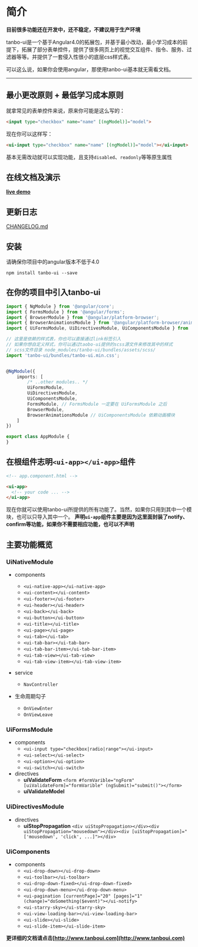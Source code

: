 # 简介
**目前很多功能还在开发中，还不稳定，不建议用于生产环境**

tanbo-ui是一个基于Angular4.0的拓展包，并基于最小改动，最小学习成本的前提下，拓展了部分表单控件，提供了很多网页上的视觉交互组件、指令、服务、过滤器等等。并提供了一套侵入性很小的底层css样式表。

可以这么说，如果你会使用angular，那使用tanbo-ui基本就无需看文档。


---

## 最小更改原则 + 最低学习成本原则

就拿常见的表单控件来说，原来你可能是这么写的：

```html
<input type="checkbox" name="name" [(ngModel)]="model">
```

现在你可以这样写：

```html
<ui-input type="checkbox" name="name" [(ngModel)]="model"></ui-input>
```

基本无需改动就可以实现功能，且支持`disabled`、`readonly`等等原生属性

## 在线文档及演示

**[live demo](http://www.tanboui.com)**

## 更新日志
[CHANGELOG.md](./CHANGELOG.md)

## 安装
请确保你项目中的angular版本不低于4.0
```
npm install tanbo-ui --save
```

## 在你的项目中引入tanbo-ui
```typescript
import { NgModule } from '@angular/core';
import { FormsModule } from '@angular/forms';
import { BrowserModule } from '@angular/platform-browser';
import { BrowserAnimationsModule } from '@angular/platform-browser/animations';
import { UiFormsModule, UiDirectivesModule, UiComponentsModule } from 'tanbo-ui';

// 这里是依赖的样式表，你也可以直接通过link标签引入
// 如果你想自定义样式，你可以通过taobo-ui提供的scss源文件来修改其中的样式
// scss文件目录 node_modules/tanbo-ui/bundles/assets/scss/
import 'tanbo-ui/bundles/tanbo-ui.min.css'; 


@NgModule({
    imports: [
        /* ..other modules.. */
        UiFormsModule,
        UiDirectivesModule,
        UiComponentsModule,
        FormsModule, // FormsModule 一定要在 UiFormsModule 之后
        BrowserModule,
        BrowserAnimationsModule // UiComponentsModule 依赖动画模块
    ]
})

export class AppModule {
}
```
## 在根组件志明`<ui-app></ui-app>`组件
```html
<!-- app.component.html -->

<ui-app>
  <!-- your code ... -->
</ui-app>
```
现在你就可以使用tanbo-ui所提供的所有功能了。当然，如果你只用到其中一个模块，也可以只导入其中一个。
**声明`ui-app`组件主要是因为这里面封装了notify、confirm等功能，如果你不需要相应功能，也可以不声明**

## 主要功能概览

### UiNativeModule
+ components
    + `<ui-native-app></ui-native-app>`
    + `<ui-content></ui-content>`
    + `<ui-footer></ui-footer>`
    + `<ui-header></ui-header>`
    + `<ui-back></ui-back>`
    + `<ui-button></ui-button>`
    + `<ui-title></ui-title>`
    + `<ui-page></ui-page>`
    + `<ui-tab></ui-tab>`
    + `<ui-tab-bar></ui-tab-bar>`
    + `<ui-tab-bar-item></ui-tab-bar-item>`
    + `<ui-tab-view></ui-tab-view>`
    + `<ui-tab-view-item></ui-tab-view-item>`
    
+ service
    + `NavController`

+ 生命周期勾子
    + `OnViewEnter`
    + `OnViewLeave`

### UiFormsModule
+ components
    - `<ui-input type="checkbox|radio|range"></ui-input>`
    - `<ui-select></ui-select>`
    - `<ui-option></ui-option>`
    - `<ui-switch></ui-switch>`
+ directives
    - **uiValidateForm** `<form #formVarible="ngForm" [uiValidateForm]="formVarible" (ngSubmit)="submit()"></form>`
    - **uiValidateModel** 
    
### UiDirectivesModule
+ directives
    - **uiStopPropagation** `<div uiStopPropagation></div><div uiStopPropagation="mousedown"></div><div [uiStopPropagation]="['mousedown', 'click', ...]"></div>`
    
### UiComponents
+ components
    - `<ui-drop-down></ui-drop-down>`
    - `<ui-toolbar></ui-toolbar>`
    - `<ui-drop-down-fixed></ui-drop-down-fixed>`
    - `<ui-drop-down-menu></ui-drop-down-menu>`
    - `<ui-pagination [currentPage]="20" [pages]="1" (change)="doSomething($event)"></ui-notify>`
    - `<ui-starry-sky></ui-starry-sky>`
    - `<ui-view-loading-bar></ui-view-loading-bar>`
    - `<ui-slide></ui-slide>`
    - `<ui-slide-item></ui-slide-item>`
    
**更详细的文档请点击[http://www.tanboui.com](http://www.tanboui.com)**